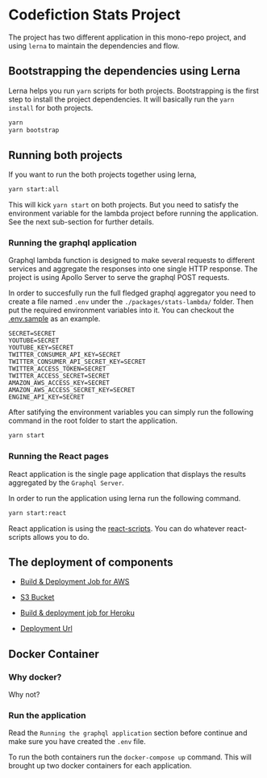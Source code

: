 # Codefiction Stats Project

The project has two different application in this mono-repo project, and using `lerna` to maintain the dependencies and flow.

## Bootstrapping the dependencies using Lerna

Lerna helps you run `yarn` scripts for both projects. Bootstrapping is the first step to install the project dependencies. It will basically run the `yarn install` for both projects.

```sh
yarn
yarn bootstrap
```

## Running both projects

If you want to run the both projects together using lerna,

```sh
yarn start:all
```

This will kick `yarn start` on both projects. But you need to satisfy the environment variable for the lambda project before running the application. See the next sub-section for further details.

### Running the graphql application

Graphql lambda function is designed to make several requests to different services and aggregate the responses into one single HTTP response. The project is using Apollo Server to serve the graphql POST requests.

In order to succesfully run the full fledged graphql aggregator you need to create a file named `.env` under the `./packages/stats-lambda/` folder. Then put the required environment variables into it. You can checkout the [.env.sample](./packages/stats-lambda/.env.sample) as an example.

```env
SECRET=SECRET
YOUTUBE=SECRET
YOUTUBE_KEY=SECRET
TWITTER_CONSUMER_API_KEY=SECRET
TWITTER_CONSUMER_API_SECRET_KEY=SECRET
TWITTER_ACCESS_TOKEN=SECRET
TWITTER_ACCESS_SECRET=SECRET
AMAZON_AWS_ACCESS_KEY=SECRET
AMAZON_AWS_ACCESS_SECRET_KEY=SECRET
ENGINE_API_KEY=SECRET
```

After satifying the environment variables you can simply run the following command in the root folder to start the application.

```sh
yarn start
```

### Running the React pages

React application is the single page application that displays the results aggregated by the `Graphql Server`.

In order to run the application using lerna run the following command.

```sh
yarn start:react
```

React application is using the [react-scripts](https://www.npmjs.com/package/react-scripts). You can do whatever react-scripts allows you to do.

## The deployment of components

- [Build & Deployment Job for AWS](https://eu-west-1.console.aws.amazon.com/codesuite/codebuild/projects/codefictionStats/history?region=eu-west-1)
- [S3 Bucket](http://stats.codefiction.tech.s3-website-eu-west-1.amazonaws.com)

- [Build & deployment job for Heroku](https://dashboard.heroku.com/apps/codefiction-stats/)
- [Deployment Url](https://codefiction-stats.herokuapp.com/graphql)

## Docker Container

### Why docker?
Why not?

### Run the application

Read the `Running the graphql application` section before continue and make sure you have created the `.env` file.

To run the both containers run the `docker-compose up` command. This will brought up two docker containers for each application.